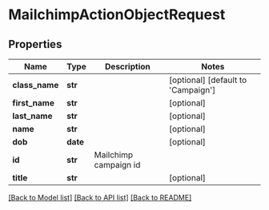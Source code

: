 # MailchimpActionObjectRequest

## Properties
Name | Type | Description | Notes
------------ | ------------- | ------------- | -------------
**class_name** | **str** |  | [optional] [default to 'Campaign']
**first_name** | **str** |  | [optional] 
**last_name** | **str** |  | [optional] 
**name** | **str** |  | [optional] 
**dob** | **date** |  | [optional] 
**id** | **str** | Mailchimp campaign id | 
**title** | **str** |  | [optional] 

[[Back to Model list]](../README.md#documentation-for-models) [[Back to API list]](../README.md#documentation-for-api-endpoints) [[Back to README]](../README.md)


